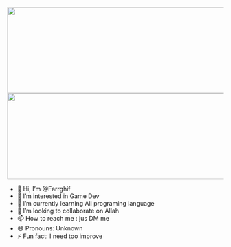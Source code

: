 <img height="200em" width="1000em" src="https://github-readme-stats-eight-theta.vercel.app/api?username=Farrghif&show_icons=true&theme=dracula&include_all_commits=true&count_private=true">
<img height="200em" width="855em" src="https://github-readme-stats.vercel.app/api/top-langs/?username=Farrghif&layout=compact&theme=great-gatsby"> 



- 👋 Hi, I’m @Farrghif
- 👀 I’m interested in Game Dev
- 🌱 I’m currently learning All programing language
- 💞️ I’m looking to collaborate on Allah
- 📫 How to reach me : jus DM me
-  😄 Pronouns: Unknown
- ⚡ Fun fact: I need too improve

<!---
Farrghif/Farrghif is a ✨ special ✨ repository because its `README.md` (this file) appears on your GitHub profile.
You can click the Preview link to take a look at your changes.
--->
